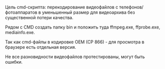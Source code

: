 Цель cmd-скрипта: перекодирование видеофайлов с телефонов/фотоаппаратов
в уменьшенный размер для видеоархива без существенной потери качества.

Рядом с CMD создать папку bin и положить туда ffmpeg.exe, ffprobe.exe, mediainfo.exe.

Так как cmd-файлы в кодировке OEM (CP 866) - для просмотра в браузере есть отдельная версия.

Не все разновидности видеофайлов протестированы, могут быть ошибки.

